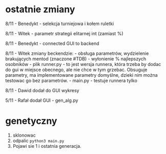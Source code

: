 
# ostatnie zmiany
8/11 - Benedykt - selekcja turniejowa i kołem ruletki

8/11 - Witek - parametr strategii elitarnej int (zamiast %)

8/11 - Benedykt - connected GUI to backend

8/11 - Witek zmiany beckendzie: 
    - obsługa parametrów, wydzielenie brakujących mentod (znaczone #TDB)
    - wyłonienie % najlepszych osobników
    - plik runner.py - to jest wersja runnera, która trzeba by dodac do gui w miejsce obecnego, ale nie chce w tym grzebac. Obsuguje parametry, ma implementowane parametry domyślne, dzieki nim można testowac go bez parametrów.
    - main.py - testuje runnera tylko

8/11 - Dawid dodał do GUI wykresy

5/11 - Rafał dodał GUI - gen_alg.py


# genetyczny
1. sklonowac
2. odpalic `python3 main.py`
3. Pojawi sie 1 i ostatnia generacja.

